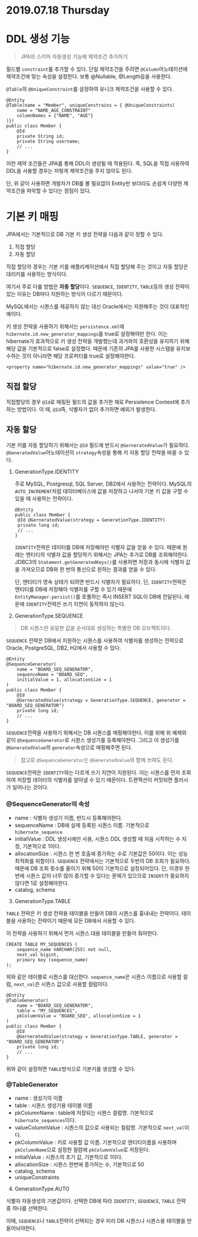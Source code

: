 # 2019.07.18 Thursday

# DDL 생성 기능

> JPA의 스키마 자동생성 기능에 제약조건 추가하기

필드별 `constraint`를 추가할 수 있다. 단일 제약조건을 주려면 `@Column`어노테이션에 제약조건에 맞는 속성을 설정한다. 보통 @Nullable, @Length등을 사용한다.

`@Table`의 `@UniqueConstraint`를 설정하여 유니크 제약조건을 사용할 수 있다. 

```
@Entity
@Table(name = "Member", uniqueConstrains = { @UniqueConstraints(
	name = "NAME_AGE_CONSTRAINT"
	columnNames = {"NAME", "AGE"}
)})
public class Member {
	@Id
	private String id;
	private String username;
	// ...
}
```

이런 제약 조건들은 JPA를 통해 DDL이 생성될 때 적용된다. 즉, SQL을 직접 사용하여 DDL을 사용할 경우는 저렇게 제약조건을 주지 않아도 된다.

단, 위 같이 사용하면 개발자가 DB를 볼 필요없이 Entity만 보더라도 손쉽게 다양한 제약조건을 파악할 수 있다는 장점이 있다.

# 기본 키 매핑

JPA에서는 기본적으로 DB 기본 키 생성 전략을 다음과 같이 정할 수 있다.

1. 직접 할당
2. 자동 할당

직접 할당의 경우는 기본 키를 애플리케이션에서 직접 할당해 주는 것이고 자동 할당은 대리키를 사용하는 방식이다.

여기서 주로 다룰 방법은 **자동 할당**이다. `SEQUENCE`, `IDENTITY`, `TABLE`등의 생성 전략이 있는 이유는 DB마다 지원하는 방식이 다르기 때문이다.

MySQL에서는 시퀀스를 제공하지 않는 대신 Oracle에서는 지원해주는 것이 대표적인 예이다.

키 생성 전략을 사용하기 위해서는 `persistence.xml`에 `hibernate.id.new_generator_mappings`를 true로 설정해야만 한다. 이는 hibernate가 효과적으로 키 생성 전략을 개발했는데 과거와의 호환성을 유지하기 위해 해당 값을 기본적으로 false로 설정했다. 때문에 기존의 JPA를 사용한 시스템을 유지보수하는 것이 아니라면 해당 프로퍼티를 true로 설정해야한다.

```
<property name="hibernate.id.new_generator_mappings" value="true" />
```

## 직접 할당

직접할당의 경우 `@Id`로 매핑된 필드의 값을 추가한 채로 Persistence Context에 추가하는 방법이다. 이 때, `@Id`즉, 식별자가 없이 추가하면 예외가 발생한다.

## 자동 할당

기본 키를 자동 할당하기 위해서는 `@Id` 필드에 반드시 `@GerneratedValue`가 필요하다. `@GeneratedValue`어노테이션의 `strategy`속성을 통해 키 자동 할당 전략을 바꿀 수 있다.

1. GenerationType.IDENTITY

   주로 MySQL, Postgresql, SQL Server, DB2에서 사용하는 전략이다. MySQL의 `AUTO_INCREMENT`처럼 데이터베이스에 값을 저장하고 나서야 기본 키 값을 구할 수 있을 때 사용하는 전략이다.

   ```
   @Entity
   public class Member {
   	@Id @GerneratedValue(strategy = GenerationType.IDENTITY)
   	private long id;
   	// ...
   }
   ```

   `IDENTITY`전략은 데이터를 DB에 저장해야만 식별자 값을 얻을 수 있다. 때문에 원래는 엔티티의 식별자 값을 할당하기 위해서는 JPA는 추가로 DB를 조회해야한다. JDBC3의 `Statement.getGeneratedKeys()`를 사용하면 저장과 동시에 식별자 값을 가져오므로 DB와 한 번의 통신으로 원하는 결과를 얻을 수 있다.

   단, 엔티티가 영속 상태가 되려면 반드시 식별자가 필요하다. 단, `IDENTITY`전략은 엔티티를 DB에 저장해야 식별자를 구할 수 있기 때문에 `EntityManager.persist()`를 호풀하는 즉시 INSERT SQL이 DB에 전달된다. 때문에 `IDENTITY`전략은 쓰기 지연이 동작하지 않는다.

2. GenerationType.SEQUENCE

> DB 시퀀스란 유일한 값을 순서대로 생성하는 특별한 DB 오브젝트이다.

`SEQUENCE` 전략은 DB에서 지원하는 시퀀스를 사용하여 식별자를 생성하는 전략으로 Oracle, PostgreSQL, DB2, H2에서 사용할 수 있다.

```
@Entity
@SequenceGenerator(
	name = "BOARD_SEQ_GENERATOR",
	sequenceName = "BOARD_SEQ",
	initialValue = 1, allocationSize = 1
)
public class Member {
	@Id
	@GerneratedValue(strategy = GenerationType.SEQUENCE, generator = "BOARD_SEQ_GENERATOR")
	private long id;
	// ...
}
```

`SEQUENCE`전략을 사용하기 위해서는 DB 시퀀스를 매핑해야한다. 이를 위해 위 예제와 같이 `@SequenceGenerator`로 시퀀스 생성기를 등록해야한다. 그리고 이 생성기를 `@GeneratedValue`의 `generator`속성으로 매핑해주면 된다.

> 참고로 `@SequenceGenerator`는 `@GeneratedValue`와 함께 쓰여도 된다.

`SEQUENCE`전략은 `IDENTITY`와는 다르게 쓰기 지연이 지원된다. 이는 시퀀스를 먼저 조회하여 저장할 데이터의 식별자를 알아낼 수 있기 때문이다. 트랜잭션이 커밋되면 플러시가 일어나는 것이다.

### @SequenceGenerator의 속성

- name : 식별자 생성기 이름, 반드시 등록해야한다.
- sequenceName : DB에 실제 등록된 시퀀스 이름. 기본적으로 `hibernate_sequence`
- initialValue : DDL 생성시에만 사용, 시퀀스 DDL 생성할 때 처음 시작하는 수 지정, 기본적으로 1이다.
- allocationSize : 시퀀스 한 번 호출에 증가하는 수로 기본값은 50이다. 이는 성능 최적화를 위함이다. `SEQUENCE` 전략에서는 기본적으로 두번의 DB 조회가 필요하다. 때문에 DB 조회 횟수를 줄이기 위해 50이 기본적으로 설정되어있다. 단, 이경우 한번에 시퀀스 값이 너무 많이 증가할 수 있다는 문제가 있으므로 `INSERT`가 중요하지 않다면 1로 설정해야한다.
- catalog, schema

3. GenerationType.TABLE

`TABLE` 전략은 키 생성 전략용 테이블을 만들어 DB의 시퀀스를 흉내내는 전략이다. 테이블을 사용하는 전략이기 때문에 모든 DB에서 사용할 수 있다.

이 전략을 사용하기 위해서 먼저 시퀀스 대용 테이블을 만들어 줘야한다.

```
CREATE TABLE MY_SEQUENCES (
	sequence_name VARCHAR(255) not null,
	next_val bigint,
	primary key (sequence_name)
);
```

위와 같은 테이블로 시퀀스를 대신한다. `sequence_name`은 시퀀스 이름으로 사용할 컬럼, `next_val`은 시퀀스 값으로 사용할 컬럼이다.

```
@Entity
@TableGenerator(
	name = "BOARD_SEQ_GENERATOR",
	table = "MY_SEQUENCES",
	pkColumnValue = "BOARD_SEQ", allocationSize = 1
)
public class Member {
	@Id
	@GerneratedValue(strategy = GenerationType.TABLE, generator = "BOARD_SEQ_GENERATOR")
	private long id;
	// ...
}
```

위와 같이 설정하면 `TABLE`방식으로 기본키를 생성할 수 있다.

### @TableGenerator

- name : 생성기의 이름
- table : 시퀀스 생성기용 테이블 이름
- pkColumnName : table에 저장되는 시퀀스 컬럼명. 기본적으로 `hibernate_sequences`이다.
- valueColumnValue : 시퀀스의 값으로 사용되는 컬럼명. 기본적으로 `next_val`이다.
- pkColumnValue : 키로 사용할 값 이름. 기본적으로 엔티티이름을 사용하며 `pkColumnName`으로 설정한 컬럼에 `pkColumnValue`로 저장된다.
- initialValue : 시퀀스의 초기 값, 기본적으로 1이다.
- allocationSize : 시퀀스 한번에 증가하는 수, 기본적으로 50
- catalog, schema
- uniqueConstraints

4. GenerationType.AUTO

식별자 자동생성의 기본값이다. 선택한 DB에 따라 `IDENTITY`, `SEQUENCE`, `TABLE` 전략 중 하나를 선택한다.

이때, `SEQUENCE`나 `TABLE`전략이 선택되는 경우 미리 DB 시퀀스나 시퀀스용 테이블을 만들어놔야한다.